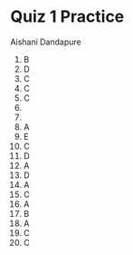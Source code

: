 # Quiz 1 Practice

Aishani Dandapure

1. B
2. D
3. C
4. C
5. C
6. 
7. 
8. A
9. E
10. C
11. D
12. A
13. D
14. A
15. C
16. A
17. B
18. A
19. C
20. C